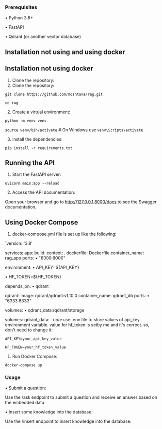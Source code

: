### Prerequisites


•  Python 3.8+

•  FastAPI

•  Qdrant (or another vector database)

## Installation not using and using docker




## Installation not using docker
1. Clone the repository:
1. Clone the repository:

`git clone https://github.com/moshtava/rag.git`

`cd rag`

2. Create a virtual environment:

`python -m venv venv`

`source venv/bin/activate`  # On Windows use `venv\Scripts\activate`

3. Install the dependencies:

`pip install -r requirements.txt`

## Running the API
1. Start the FastAPI server:

`uvicorn main:app --reload`

2. Access the API documentation:

Open your browser and go to http://127.0.0.1:8000/docs to see the Swagger documentation.

## Using Docker Compose
1. docker-compose.yml file is set up like the following:

`version: '3.8'

services:
app:
build:
context: .
dockerfile: Dockerfile
container_name: rag_app
ports:
•  "8000:8000"

environment:
•  API_KEY=${API_KEY}

•  HF_TOKEN=${HF_TOKEN}

depends_on:
•  qdrant


qdrant:
image: qdrant/qdrant:v1.10.0
container_name: qdrant_db
ports:
•  "6333:6333"

volumes:
•  qdrant_data:/qdrant/storage


volumes:
qdrant_data:
`
*note* 
use .env file to store values of api_key environment variable. value for hf_token is setby me and it's correct. so, don't need to change it:

`API_KEY=your_api_key_value`

`HF_TOKEN=your_hf_token_value`

1. Run Docker Compose:

`docker-compose up`

### Usage
•  Submit a question:

Use the /ask endpoint to submit a question and receive an answer based on the embedded data.

•  Insert some knowledge into the database:

Use the /insert endpoint to insert knowledge into the database.